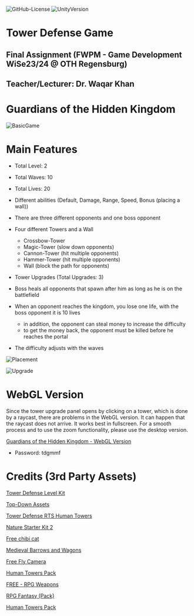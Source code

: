 ![GitHub-License](https://img.shields.io/badge/License-MIT-51%2C163%2C63?logo=github)
![UnityVersion](https://img.shields.io/badge/Version-2022.1.20f1-blue?logo=unity)

# Tower Defense Game #
## Final Assignment (FWPM - Game Development WiSe23/24 @ OTH Regensburg)
## Teacher/Lecturer: Dr. Waqar Khan
# Guardians of the Hidden Kingdom

![BasicGame](https://github.com/michaelfrankl/FWPM-GD-GOTHK/assets/126682182/c19ec51e-2337-40dc-8be9-108712e5d429)

# Main Features #

- Total Level: 2
- Total Waves: 10
- Total Lives: 20
- Different abilities (Default, Damage, Range, Speed, Bonus (placing a wall))
- There are three different opponents and one boss opponent
- Four different Towers and a Wall
  - Crossbow-Tower
  - Magic-Tower (slow down opponents)
  - Cannon-Tower (hit multiple opponents)
  - Hammer-Tower (hit multiple opponents)
  - Wall (block the path for opponents)
- Tower Upgrades (Total Upgrades: 3)

- Boss heals all opponents that spawn after him as long as he is on the battlefield
- When an opponent reaches the kingdom, you lose one life, with the boss opponent it is 10 lives
  - in addition, the opponent can steal money to increase the difficulty
  - to get the money back, the opponent must be killed before he reaches the portal
- The difficulty adjusts with the waves

![Placement](https://github.com/michaelfrankl/FWPM-GD-GOTHK/assets/126682182/1cff1770-728c-4faa-b342-0d1f8b2512f2)

![Upgrade](https://github.com/michaelfrankl/FWPM-GD-GOTHK/assets/126682182/1c0cd4b1-d232-421d-8a1f-c66db21e9a18)


# WebGL Version #
Since the tower upgrade panel opens by clicking on a tower, which is done by a raycast, there are problems in the WebGL version. It can happen that the raycast does not arrive. It works best in fullscreen.
For a smooth process and to use the zoom functionality, please use the desktop version.

<seealso>
    <category ref="wrs">
        <a href="https://mmf-gd.itch.io/guardians-of-the-hidden-kingdom">Guardians of the Hidden Kingdom - WebGL Version</a>
    </category>
</seealso>

- Password: tdgmmf

# Credits (3rd Party Assets)

<seealso>
    <category ref="wrs">
      
<a href="https://assetstore.unity.com/packages/3d/environments/fantasy/tower-defense-level-kit-49920">Tower Defense Level Kit</a>

<a href="https://assetstore.unity.com/packages/3d/environments/fantasy/top-down-assets-5806">Top-Down Assets</a>

<a href="https://assetstore.unity.com/packages/3d/environments/fantasy/tower-defense-rts-human-towers-10817">Tower Defense RTS Human Towers</a> 

<a href="https://assetstore.unity.com/packages/3d/environments/nature-starter-kit-2-52977#description">Nature Starter Kit 2</a> 

<a href="https://assetstore.unity.com/packages/3d/characters/animals/mammals/free-chibi-cat-165490">Free chibi cat</a>

<a href="https://assetstore.unity.com/packages/3d/environments/historic/medieval-barrows-and-wagons-33411">Medieval Barrows and Wagons</a>

<a href="https://assetstore.unity.com/packages/tools/camera/free-fly-camera-140739">Free Fly Camera</a>

<a href="https://assetstore.unity.com/packages/3d/environments/fantasy/human-towers-pack-146824">Human Towers Pack</a>

<a href="https://assetstore.unity.com/packages/3d/props/weapons/free-rpg-weapons-199738">FREE - RPG Weapons</a>

<a href="https://assetstore.unity.com/packages/3d/characters/humanoids/fantasy/rpg-fantasy-pack-47749">RPG Fantasy (Pack)</a>

<a href="https://assetstore.unity.com/packages/3d/environments/fantasy/human-towers-pack-146824">Human Towers Pack</a>

  </category>
</seealso>


